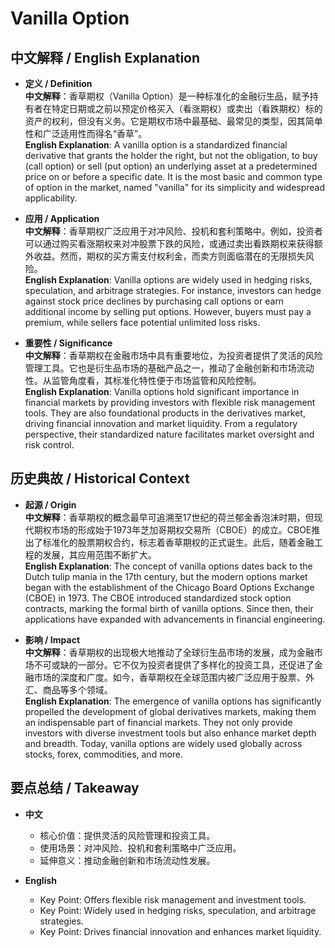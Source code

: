 # Vanilla Option

## 中文解释 / English Explanation

* **定义 / Definition**  
  **中文解释**：香草期权（Vanilla Option）是一种标准化的金融衍生品，赋予持有者在特定日期或之前以预定价格买入（看涨期权）或卖出（看跌期权）标的资产的权利，但没有义务。它是期权市场中最基础、最常见的类型，因其简单性和广泛适用性而得名“香草”。  
  **English Explanation**: A vanilla option is a standardized financial derivative that grants the holder the right, but not the obligation, to buy (call option) or sell (put option) an underlying asset at a predetermined price on or before a specific date. It is the most basic and common type of option in the market, named "vanilla" for its simplicity and widespread applicability.

* **应用 / Application**  
  **中文解释**：香草期权广泛应用于对冲风险、投机和套利策略中。例如，投资者可以通过购买看涨期权来对冲股票下跌的风险，或通过卖出看跌期权来获得额外收益。然而，期权的买方需支付权利金，而卖方则面临潜在的无限损失风险。  
  **English Explanation**: Vanilla options are widely used in hedging risks, speculation, and arbitrage strategies. For instance, investors can hedge against stock price declines by purchasing call options or earn additional income by selling put options. However, buyers must pay a premium, while sellers face potential unlimited loss risks.

* **重要性 / Significance**  
  **中文解释**：香草期权在金融市场中具有重要地位，为投资者提供了灵活的风险管理工具。它也是衍生品市场的基础产品之一，推动了金融创新和市场流动性。从监管角度看，其标准化特性便于市场监管和风险控制。  
  **English Explanation**: Vanilla options hold significant importance in financial markets by providing investors with flexible risk management tools. They are also foundational products in the derivatives market, driving financial innovation and market liquidity. From a regulatory perspective, their standardized nature facilitates market oversight and risk control.

## 历史典故 / Historical Context

* **起源 / Origin**  
  **中文解释**：香草期权的概念最早可追溯至17世纪的荷兰郁金香泡沫时期，但现代期权市场的形成始于1973年芝加哥期权交易所（CBOE）的成立。CBOE推出了标准化的股票期权合约，标志着香草期权的正式诞生。此后，随着金融工程的发展，其应用范围不断扩大。  
  **English Explanation**: The concept of vanilla options dates back to the Dutch tulip mania in the 17th century, but the modern options market began with the establishment of the Chicago Board Options Exchange (CBOE) in 1973. The CBOE introduced standardized stock option contracts, marking the formal birth of vanilla options. Since then, their applications have expanded with advancements in financial engineering.

* **影响 / Impact**  
  **中文解释**：香草期权的出现极大地推动了全球衍生品市场的发展，成为金融市场不可或缺的一部分。它不仅为投资者提供了多样化的投资工具，还促进了金融市场的深度和广度。如今，香草期权在全球范围内被广泛应用于股票、外汇、商品等多个领域。  
  **English Explanation**: The emergence of vanilla options has significantly propelled the development of global derivatives markets, making them an indispensable part of financial markets. They not only provide investors with diverse investment tools but also enhance market depth and breadth. Today, vanilla options are widely used globally across stocks, forex, commodities, and more.

## 要点总结 / Takeaway

* **中文**  
  - 核心价值：提供灵活的风险管理和投资工具。  
  - 使用场景：对冲风险、投机和套利策略中广泛应用。  
  - 延伸意义：推动金融创新和市场流动性发展。

* **English**  
  - Key Point: Offers flexible risk management and investment tools.  
   - Key Point: Widely used in hedging risks, speculation, and arbitrage strategies.   
   - Key Point: Drives financial innovation and enhances market liquidity.